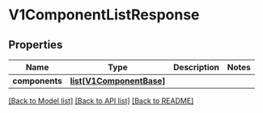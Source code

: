 # V1ComponentListResponse

## Properties
Name | Type | Description | Notes
------------ | ------------- | ------------- | -------------
**components** | [**list[V1ComponentBase]**](V1ComponentBase.md) |  | 

[[Back to Model list]](../vela-client/README.md#documentation-for-models) [[Back to API list]](../vela-client/README.md#documentation-for-api-endpoints) [[Back to README]](../vela-client/README.md)

